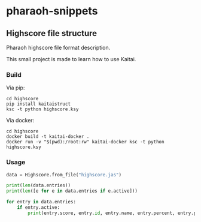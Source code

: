 # pharaoh-snippets

## Highscore file structure

Pharaoh highscore file format description.

This small project is made to learn how to use Kaitai.

### Build

Via pip:
```
cd highscore
pip install kaitaistruct
ksc -t python highscore.ksy
```

Via docker:
```
cd highscore
docker build -t kaitai-docker .
docker run -v "$(pwd):/root:rw" kaitai-docker ksc -t python highscore.ksy
```

### Usage

```py
data = Highscore.from_file("highscore.jas")

print(len(data.entries))
print(len([e for e in data.entries if e.active]))

for entry in data.entries:
    if entry.active:
        print(entry.score, entry.id, entry.name, entry.percent, entry.population, entry.money, entry.year, entry.difficulty, entry.unknown, entry.active)
```
